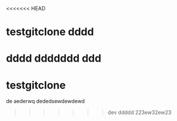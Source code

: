 <<<<<<< HEAD
# testgitclone  dddd

dddd 
ddddddd
ddd 
=======
# testgitclone

de aederwq
dededsewdewdewd
>>>>>>> dev
ddddd
223ew32ew23